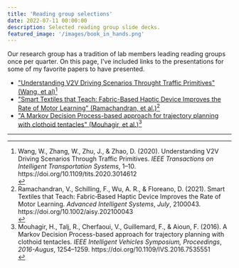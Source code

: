 ```yaml
---
title: 'Reading group selections'
date: 2022-07-11 00:00:00
description: Selected reading group slide decks.
featured_image: '/images/book_in_hands.png'
---
```


Our research group has a tradition of lab members leading reading groups once per quarter. On this page, I've included links to the presentations for some of my favorite papers to have presented.

* <a id="raw-url" href="https://github.com/mossti/Portfolio/blob/master/docs/reading_group/reading_group_8_11_2021_v2v_driving_scenarios_wang_et_al.pdf">"Understanding V2V Driving Scenarios Throught Traffic Primitives" (Wang, et al)</a>[^1]
* <a id="raw-url" href="https://github.com/mossti/Portfolio/blob/master/docs/reading_group/reading_group_fall_2021.pdf">"Smart Textiles that Teach: Fabric-Based Haptic Device Improves the Rate of Motor Learning" (Ramachandran, et al.)</a>[^2]
* <a id="raw-url" href="https://github.com/mossti/Portfolio/blob/master/docs/reading_group/reading_group_MDP.pdf">"A Markov Decision Process-based approach for trajectory planning with clothoid tentacles" (Mouhagir, et al.)</a>[^3]

---

[^1]:<div class="csl-entry">Wang, W., Zhang, W., Zhu, J., &#38; Zhao, D. (2020). Understanding V2V Driving Scenarios Through Traffic Primitives. <i>IEEE Transactions on Intelligent Transportation Systems</i>, 1–10. https://doi.org/10.1109/tits.2020.3014612</div>
[^2]:<div class="csl-entry">Ramachandran, V., Schilling, F., Wu, A. R., &#38; Floreano, D. (2021). Smart Textiles that Teach: Fabric‐Based Haptic Device Improves the Rate of Motor Learning. <i>Advanced Intelligent Systems</i>, <i>July</i>, 2100043. https://doi.org/10.1002/aisy.202100043</div>
[^3]:<div class="csl-entry">Mouhagir, H., Talj, R., Cherfaoui, V., Guillemard, F., &#38; Aioun, F. (2016). A Markov Decision Process-based approach for trajectory planning with clothoid tentacles. <i>IEEE Intelligent Vehicles Symposium, Proceedings</i>, <i>2016-Augus</i>, 1254–1259. https://doi.org/10.1109/IVS.2016.7535551</div>
